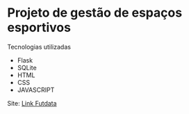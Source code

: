 # Projeto de gestão de espaços esportivos

Tecnologias utilizadas
- Flask
- SQLite
- HTML
- CSS
- JAVASCRIPT


Site:
[Link Futdata](http://weslleyalmeid.pythonanywhere.com/)
